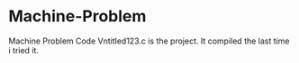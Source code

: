 # Machine-Problem
Machine Problem Code
Vntitled123.c is the project. It compiled  the last time i tried it.
